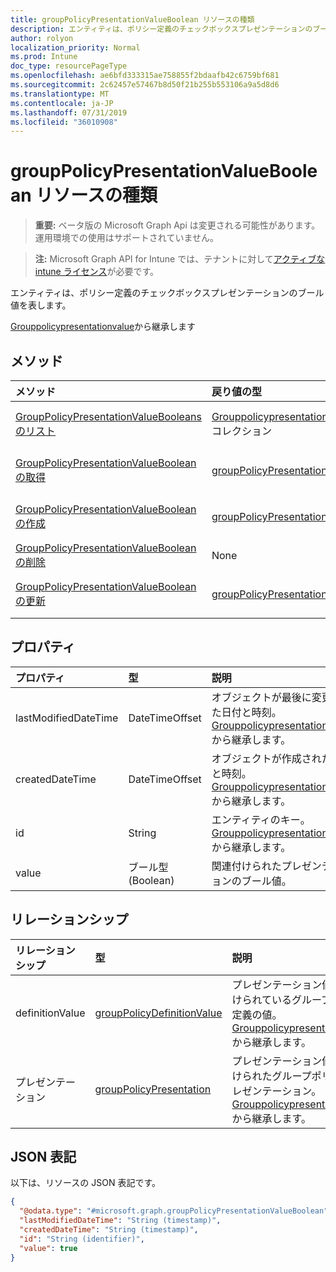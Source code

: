 ```yaml
---
title: groupPolicyPresentationValueBoolean リソースの種類
description: エンティティは、ポリシー定義のチェックボックスプレゼンテーションのブール値を表します。
author: rolyon
localization_priority: Normal
ms.prod: Intune
doc_type: resourcePageType
ms.openlocfilehash: ae6bfd333315ae758855f2bdaafb42c6759bf681
ms.sourcegitcommit: 2c62457e57467b8d50f21b255b553106a9a5d8d6
ms.translationtype: MT
ms.contentlocale: ja-JP
ms.lasthandoff: 07/31/2019
ms.locfileid: "36010908"
---
```

# <a name="grouppolicypresentationvalueboolean-resource-type"></a>groupPolicyPresentationValueBoolean リソースの種類

> **重要:** ベータ版の Microsoft Graph Api は変更される可能性があります。運用環境での使用はサポートされていません。

> **注:** Microsoft Graph API for Intune では、テナントに対して[アクティブな intune ライセンス](https://go.microsoft.com/fwlink/?linkid=839381)が必要です。

エンティティは、ポリシー定義のチェックボックスプレゼンテーションのブール値を表します。


[Grouppolicypresentationvalue](../resources/intune-grouppolicy-grouppolicypresentationvalue.md)から継承します

## <a name="methods"></a>メソッド
|メソッド|戻り値の型|説明|
|:---|:---|:---|
|[GroupPolicyPresentationValueBooleans のリスト](../api/intune-grouppolicy-grouppolicypresentationvalueboolean-list.md)|[Grouppolicypresentationvalueboolean](../resources/intune-grouppolicy-grouppolicypresentationvalueboolean.md)コレクション|[Grouppolicypresentationvalueboolean](../resources/intune-grouppolicy-grouppolicypresentationvalueboolean.md)オブジェクトのプロパティとリレーションシップをリストします。|
|[GroupPolicyPresentationValueBoolean の取得](../api/intune-grouppolicy-grouppolicypresentationvalueboolean-get.md)|[groupPolicyPresentationValueBoolean](../resources/intune-grouppolicy-grouppolicypresentationvalueboolean.md)|[Grouppolicypresentationvalueboolean](../resources/intune-grouppolicy-grouppolicypresentationvalueboolean.md)オブジェクトのプロパティとリレーションシップを読み取ります。|
|[GroupPolicyPresentationValueBoolean の作成](../api/intune-grouppolicy-grouppolicypresentationvalueboolean-create.md)|[groupPolicyPresentationValueBoolean](../resources/intune-grouppolicy-grouppolicypresentationvalueboolean.md)|新しい[Grouppolicypresentationvalueboolean](../resources/intune-grouppolicy-grouppolicypresentationvalueboolean.md)オブジェクトを作成します。|
|[GroupPolicyPresentationValueBoolean の削除](../api/intune-grouppolicy-grouppolicypresentationvalueboolean-delete.md)|None|[Grouppolicypresentationvalueboolean](../resources/intune-grouppolicy-grouppolicypresentationvalueboolean.md)を削除します。|
|[GroupPolicyPresentationValueBoolean の更新](../api/intune-grouppolicy-grouppolicypresentationvalueboolean-update.md)|[groupPolicyPresentationValueBoolean](../resources/intune-grouppolicy-grouppolicypresentationvalueboolean.md)|[Grouppolicypresentationvalueboolean](../resources/intune-grouppolicy-grouppolicypresentationvalueboolean.md)オブジェクトのプロパティを更新します。|

## <a name="properties"></a>プロパティ
|プロパティ|型|説明|
|:---|:---|:---|
|lastModifiedDateTime|DateTimeOffset|オブジェクトが最後に変更された日付と時刻。 [Grouppolicypresentationvalue](../resources/intune-grouppolicy-grouppolicypresentationvalue.md)から継承します。|
|createdDateTime|DateTimeOffset|オブジェクトが作成された日付と時刻。 [Grouppolicypresentationvalue](../resources/intune-grouppolicy-grouppolicypresentationvalue.md)から継承します。|
|id|String|エンティティのキー。 [Grouppolicypresentationvalue](../resources/intune-grouppolicy-grouppolicypresentationvalue.md)から継承します。|
|value|ブール型 (Boolean)|関連付けられたプレゼンテーションのブール値。|

## <a name="relationships"></a>リレーションシップ
|リレーションシップ|型|説明|
|:---|:---|:---|
|definitionValue|[groupPolicyDefinitionValue](../resources/intune-grouppolicy-grouppolicydefinitionvalue.md)|プレゼンテーション値に関連付けられているグループポリシー定義の値。 [Grouppolicypresentationvalue](../resources/intune-grouppolicy-grouppolicypresentationvalue.md)から継承します。|
|プレゼンテーション|[groupPolicyPresentation](../resources/intune-grouppolicy-grouppolicypresentation.md)|プレゼンテーション値に関連付けられたグループポリシーのプレゼンテーション。 [Grouppolicypresentationvalue](../resources/intune-grouppolicy-grouppolicypresentationvalue.md)から継承します。|

## <a name="json-representation"></a>JSON 表記
以下は、リソースの JSON 表記です。
<!-- {
  "blockType": "resource",
  "keyProperty": "id",
  "@odata.type": "microsoft.graph.groupPolicyPresentationValueBoolean"
}
-->
``` json
{
  "@odata.type": "#microsoft.graph.groupPolicyPresentationValueBoolean",
  "lastModifiedDateTime": "String (timestamp)",
  "createdDateTime": "String (timestamp)",
  "id": "String (identifier)",
  "value": true
}
```





